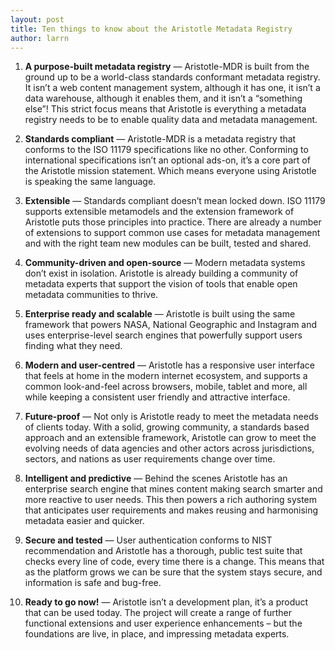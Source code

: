 ```yaml
---
layout: post
title: Ten things to know about the Aristotle Metadata Registry
author: larrn
---
```


1. **A purpose-built metadata registry** &mdash; 
    Aristotle-MDR is built from the ground up to be a world-class standards conformant metadata registry.
    It isn’t a web content management system, although it has one, it isn’t a data warehouse,
    although it enables them, and it isn’t a “something else”!
    This strict focus means that Aristotle is everything a metadata registry needs to be to enable quality
    data and metadata management.

1. **Standards compliant** &mdash; 
    Aristotle-MDR is a metadata registry that conforms to the ISO 11179 specifications like no other. Conforming to international specifications isn’t an optional ads-on, it’s a core part of the Aristotle mission statement. Which means everyone using Aristotle is speaking the same language.

1. **Extensible** &mdash; 
    Standards compliant doesn’t mean locked down. ISO 11179 supports extensible metamodels and the extension framework of Aristotle puts those principles into practice. There are already a number of extensions to support common use cases for metadata management and with the right team new modules can be built, tested and shared.

1. **Community-driven and open-source** &mdash; 
    Modern metadata systems don’t exist in isolation. Aristotle is already building a community of metadata experts that support the vision of tools that enable open metadata communities to thrive.

1. **Enterprise ready and scalable** &mdash; 
    Aristotle is built using the same framework that powers NASA, National Geographic and Instagram and uses enterprise-level search engines that powerfully support users finding what they need.

1. **Modern and user-centred** &mdash; 
    Aristotle has a responsive user interface that feels at home in the modern internet ecosystem, and supports a common look-and-feel across browsers, mobile, tablet and more, all while keeping a consistent user friendly and attractive interface.

1. **Future-proof** &mdash; 
    Not only is Aristotle ready to meet the metadata needs of clients today. With a solid, growing community, a standards based approach and an extensible framework, Aristotle can grow to meet the evolving needs of data agencies and other actors across jurisdictions, sectors, and nations as user requirements change over time.
 
1. **Intelligent and predictive** &mdash; 
    Behind the scenes Aristotle has an enterprise search engine that mines content making search smarter and more reactive to user needs. This then powers a rich authoring system that anticipates user requirements and makes reusing and harmonising metadata easier and quicker.

1. **Secure and tested** &mdash; 
    User authentication conforms to NIST recommendation and Aristotle has a thorough, public test suite that checks every line of code, every time there is a change. This means that as the platform grows we can be sure that the system stays secure, and information is safe and bug-free.

1. **Ready to go now!** &mdash; 
    Aristotle isn’t a development plan, it’s a product that can be used today. The project will create a range of further functional extensions and user experience enhancements – but the foundations are live, in place, and impressing metadata experts.
